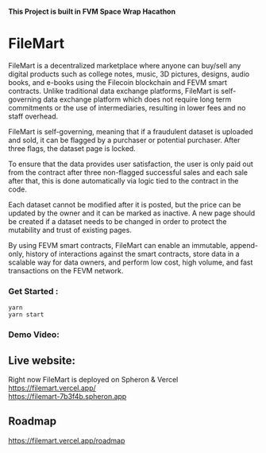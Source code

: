 **This Project is built in FVM Space Wrap Hacathon**

# FileMart
FileMart is a decentralized marketplace where anyone can buy/sell any digital products such as college notes, music, 3D pictures, designs, audio books, and e-books using the Filecoin blockchain and FEVM smart contracts. Unlike traditional data exchange platforms, FileMart is self-governing data exchange platform which does not require long term commitments or the use of intermediaries, resulting in lower fees and no staff overhead.

FileMart is self-governing, meaning that if a fraudulent dataset is uploaded and sold, it can be flagged by a purchaser or potential purchaser. After three flags, the dataset page is locked.

To ensure that the data provides user satisfaction, the user is only paid out from the contract after three non-flagged successful sales and each sale after that, this is done automatically via logic tied to the contract in the code.

Each dataset cannot be modified after it is posted, but the price can be updated by the owner and it can be marked as inactive. A new page should be created if a dataset needs to be changed in order to protect the mutability and trust of existing pages.

By using FEVM smart contracts, FileMart can enable an immutable, append-only, history of interactions against the smart contracts, store data in a scalable way for data owners, and perform low cost, high volume, and fast transactions on the FEVM network.


### Get Started :
```
yarn
yarn start
```
### Demo Video:

## Live website:
Right now FileMart is deployed on Spheron & Vercel  <br />
https://filemart.vercel.app/ <br />
https://filemart-7b3f4b.spheron.app <br />

## Roadmap
https://filemart.vercel.app/roadmap
